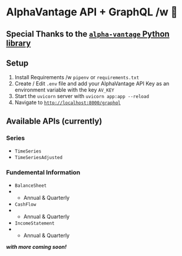 # AlphaVantage API + GraphQL /w 🍓

## Special Thanks to the [`alpha-vantage` Python library](https://pypi.org/project/alpha-vantage/)

## Setup

1. Install Requirements /w `pipenv` or `requirements.txt`
2. Create / Edit `.env` file and add your AlphaVantage API Key as an environment variable with the key `AV_KEY`
3. Start the `uvicorn` server with `uvicorn app:app --reload`
4. Navigate to [`http://localhost:8000/graphql`](http://localhost:8000/graphql)

## Available APIs (currently)

### Series

- `TimeSeries`
- `TimeSeriesAdjusted`

### Fundemental Information

- `BalanceSheet`
- - Annual & Quarterly
- `CashFlow`
- - Annual & Quarterly
- `IncomeStatement`
- - Annual & Quarterly

**_with more coming soon!_**
